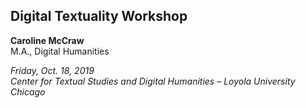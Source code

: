 ## Digital Textuality Workshop

**Caroline McCraw**</br>
M.A., Digital Humanities

_Friday, Oct. 18, 2019</br>
Center for Textual Studies and Digital Humanities – Loyola University Chicago_

